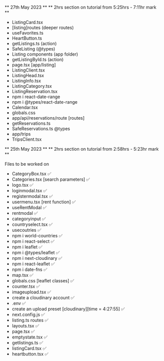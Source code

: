 ** 27th May 2023 **
** 2hrs section on tutorial from 5:25hrs - 7:11hr mark **
- ListingCard.tsx
- [listing]routes (deeper routes)
- useFavorites.ts
- HeartButton.ts
- getListings.ts (action)
- SafeListing (@types)
- Listing components (app folder)
- getListingById.ts (action)
- page.tsx [app/listing]
- ListingClient.tsx
- ListingHead.tsx
- ListingInfo.tsx
- ListingCategory.tsx
- ListingReservation.tsx
- npm i react-date-range
- npm i @types/react-date-range
- Calendar.tsx
- globals.css
- app/api/reservations/route [routes]
- getReservations.ts
- SafeReservations.ts @types
- app/trips
- TripsClient.tsx

** 25th May 2023 **
** 2hrs section on tutorial from 2:58hrs - 5:23hr mark **

Files to be worked on
- CategoryBox.tsx ✅
- Categories.tsx [search parameters] ✅
- logo.tsx ✅
- loginmodal.tsx ✅
- registermodal.tsx ✅
- usermenu.tsx [rent function] ✅
- useRentModal ✅
- rentmodal ✅
- categoryinput ✅
- countryselect.tsx ✅
- usecoutries ✅
- npm i world-countries ✅ 
- npm i react-select ✅
- npm i leaflet ✅
- npm i @types/leaflet  ✅
- npm i next-cloudinary ✅
- npm i react-leaflet ✅
- npm i date-fns ✅
- map.tsx ✅
- globals.css [leaflet classes] ✅
- counter.tsx ✅
- imageupload.tsx ✅
- create a cloudinary account ✅
- .env ✅
- create an upload preset [cloudinary][time = 4:27:55] ✅
- next.config.js ✅
- listing.ts routes ✅
- layouts.tsx ✅
- page.tsx ✅
- emptystate.tsx ✅
- getlistings.ts ✅
- listingCard.tsx ✅
- heartbutton.tsx ✅
